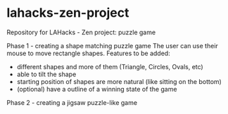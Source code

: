 # lahacks-zen-project
Repository for LAHacks - Zen project: puzzle game

Phase 1 - creating a shape matching puzzle game
The user can use their mouse to move rectangle shapes.
Features to be added: 
* different shapes and more of them (Triangle, Circles, Ovals, etc)
* able to tilt the shape
* starting position of shapes are more natural (like sitting on the bottom)
* (optional) have a outline of a winning state of the game

Phase 2 - creating a jigsaw puzzle-like game
